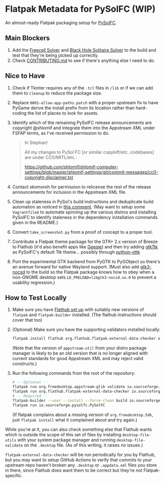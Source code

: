 # Flatpak Metadata for PySolFC (WIP)

An almost-ready Flatpak packaging setup for
[PySolFC](https://pysolfc.sourceforge.io/).

## Main Blockers

1. Add the [Freecell Solver](https://fc-solve.shlomifish.org/) and
   [Black Hole Solitaire Solver](https://www.shlomifish.org/open-source/projects/black-hole-solitaire-solver/)
   to the build and test that they're being picked up correctly.
2. Check
   [CONTRIBUTING.md](https://github.com/shlomif/PySolFC/blob/master/CONTRIBUTING.md)
   to see if there's anything else I need to do.

## Nice to Have

1. Check if Tkinter requires any of the `.tcl` files in `/lib` or if we can add
   them to `cleanup` to reduce the package size.
2. Replace `0001-allow-app-paths.patch` with a proper upstream fix to have
   PyGame derive the install prefix from its location rather than hard-coding
   the list of places to look for assets.
3. Identify which of the remaining PySolFC release announcements are copyright
   @shlomif and integrate them into the Appstream XML under FSFAP terms, as I've
   received permission to do.

   > hi Stephan!
   >
   > All my changes to PySol FC [or similar copyleft/etc. codebases] are under
   > CC0/MITL/etc.:
   >
   > <https://github.com/shlomif/shlomif-computer-settings/blob/master/shlomif-settings/git/commit-messages/cc0-copyright-disclaimer.txt>

4. Contact skomoroh for permission to relicense the rest of the release
   announcements for inclusion in the Appstream XML file.
5. Clean up staleness in PySol's build instructions and deduplicate build
   automation as noticed in
   [this comment](https://github.com/shlomif/PySolFC/issues/256#issuecomment-1242955493).
   (May want to setup some `Vagrantfile`s to automate spinning up the various
   distros and installing PySolFC to identify staleness in the dependency
   installation commands given in the README.)
6. Convert `take_screenshot.py` from a proof of concept to a proper tool.
7. Contribute a Flatpak theme package for the GTK+ 2.x version of Breeze to
   Flathub (it'd also benefit apps like
   [Geeqie](https://flathub.org/apps/details/org.geeqie.Geeqie)) and then try
   adding [gtkTtk](https://github.com/Geballin/gtkTtk) as PySolFC's default Ttk
   theme... possibly through
   [python-gttk](https://github.com/TkinterEP/python-gttk)
8. Port the experimental GTK backend from PyGTK to PyGObject so there's an
   avenue forward for native Wayland support. (Must also add
   [gtk3-nocsd](https://github.com/PCMan/gtk3-nocsd) to the build so the Flatpak
   package knows how to obey when a non-GNOME desktop sets
   `LD_PRELOAD=libgtk3-nocsd.so.0` to prevent a usability regression.)

## How to Test Locally

1. Make sure you have [Flathub set up](https://flatpak.org/setup/) with suitably
   new versions of `flatpak` and `flatpak-builder` installed. (The flathub
   instructions should cover that too)
2. (Optional) Make sure you have the supporting validators installed locally:

   ```sh
   flatpak install flathub org.flathub.flatpak-external-data-checker org.freedesktop.appstream-glib
   ```

   (Note that the version of `appstream-util` from your distro package manager
   is likely to be an old version that is no longer aligned with current
   standards for good Appstream XML and may reject valid constructs.)

3. Run the following commands from the root of the repository:

   ```sh
   # -- Optional --
   flatpak run org.freedesktop.appstream-glib validate io.sourceforge.pysolfc.PySolFC.appdata.xml
   flatpak run org.flathub.flatpak-external-data-checker io.sourceforge.pysolfc.PySolFC.json
   # -- Required --
   flatpak-builder --user --install --force-clean build io.sourceforge.pysolfc.PySolFC.json
   flatpak run io.sourceforge.pysolfc.PySolFC
   ```

   (If flatpak complains about a missing version of `org.freedesktop.Sdk`, just
   `flatpak install` what it complained about and try again.)

While you're at it, you can also check something else that Flathub wants which
is outside the scope of this set of files by installing `desktop-file-utils`
with your system package manager and running `desktop-file-validate` on the
`.desktop` file. (As of this writing, it raises no issues.)

`flatpak-external-data-checker` will be run periodically for you by Flathub, but
you may want to setup GitHub Actions to verify that commits to your upstream
repo haven't broken any `.desktop` or `.appdata.xml` files you store in there,
since Flathub does want them to be correct but they're not Flatpak-specific.

